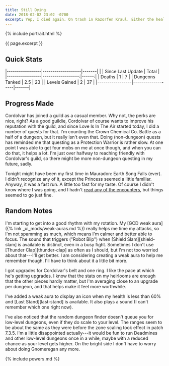```yaml
---
title: Still Dying
date: 2018-02-02 23:02 -0700
excerpt: Yep, I died again. On trash in Razorfen Kraul. Either the healer got overwhelmed or stunned or something.
---
```

{% include portrait.html %}

{{ page.excerpt }}

## Quick Stats

|-----------------|-------------------|-------|
|                 | Since Last Update | Total |
|-----------------|------------------:|------:|
| Deaths          | 1                 | 7     |
| Dungeons Tanked | 2.5               | 23    |
| Levels Gained   | 2                 | 37    |
|-----------------|-------------------|-------|

## Progress Made

Cordolvar has joined a guild as a casual member. Why not, the perks are nice, right? As a good guildie, Cordolvar of course wants to improve his reputation with the guild, and since Love Is In The Air started today, I did a number of quests for that. I'm counting the Crown Chemical Co. Battle as a half of a dungeon, but it really isn't even that. Doing (non-dungeon) quests has reminded me that questing as a Protection Warrior is rather slow. At one point I was able to get four mobs on me at once though, and when you can do that, it helps a lot. I'm just over halfway to reaching friendly with Cordolvar's guild, so there might be more non-dungeon questing in my future, sadly.

Tonight might have been my first time in Mauradon: Earth Song Falls (ever). I didn't recognize any of it, except the Princess seemed a little familiar. Anyway, it was a fast run. A little too fast for my taste. Of course I didn't know where I was going, and I hadn't [read any of the encounters](http://quickdungeon.com/maraudon-earth-song-falls/), but things seemed to go just fine.

## Random Notes

I'm starting to get into a good rhythm with my rotation. My [GCD weak aura]({% link _ui_mods/weak-auras.md %}) really helps me time my attacks, so I'm not spamming as much, which means I'm calmer and better able to focus. The sound that triggers ("Robot Blip") when [Shield Slam][shield-slam] is available is distinct, even in a busy fight. Sometimes I don't use [Thunder Clap][thunder-clap] as often as I should, but I'm not too worried about that---I'll get better. I am considering creating a weak aura to help me remember though. I'll have to think about it a little bit more.

I got upgrades for Cordolvar's belt and one ring. I like the pace at which he's getting upgrades. I know that the stats on my heirlooms are enough that the other pieces hardly matter, but I'm averaging close to an upgrade per dungeon, and that helps make it feel more worthwhile.

I've added a weak aura to display an icon when my health is less than 60% and [Last Stand][last-stand] is available. It also plays a sound (I can't remember which one right now).

I've also noticed that the random dungeon finder doesn't queue you for low-level dungeons, even if they do scale to your level. The ranges seem to be about the same as they were before the zone scaling took effect in patch 7.3.5. I'm a little disappointed actually---it would be fun to run Deadmines and other low-level dungeons once in a while, maybe with a reduced chance as your level gets higher. On the bright side I don't have to worry about doing Gnomeregan any more.

{% include powers.md %}
